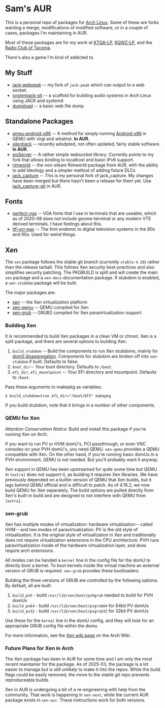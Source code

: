 # Sam's AUR

This is a personal repo of packages for [Arch Linux](http://archlinux.org).  Some of these are forks wanting a merge, modifications of modified software, or in a couple of cases, packages I'm maintaining in AUR.

Most of these packages are for my work at [KTQA-LP](http://ktqa.org), [KQWZ-LP](https://kqwzradio.org/), and the [Radio Club of Tacoma](https://w7dk.org).

There's also a game I'm kind of addicted to.



## My Stuff
  * [jack-webpeak](https://github.com/refutationalist/jack-webpeak) -- my fork of `jack-peak` which can output to a web socket.
  * [systemjack-git](https://github.com/refutationalist/systemjack) -- a scaffold for building audio systems in Arch Linux using JACK and systemd
  * [dumpload](https://github.com/refutationalist/dumpload) -- a basic web file dump

## Standalone Packages

  * [qmeu-android-x86](https://aur.archlinux.org/packages/qemu-android-x86/) -- A method for simply running [Android-x86](http://android-x86.org) in QEMU with virgl and whatnot.  **In AUR.**
  * [silentjack](https://aur.archlinux.org/packages/silentjack) -- recently adodpted, not often updated, fairly stable software. **In AUR.**
  * [wsServer](https://github.com/Theldus/wsServer) -- A rather simple websocket library.   Currently points to my fork that allows binding to localhost and basic IPv6 support.
  * [rimworld](https://rimworldgame.com/) -- the non-steam Rimworld package from AUR, with the ability to add Ideology and a simpler method of adding future DLCs
  * [jack_capture](https://github.com/refutationalist/jack_capture) -- This is my personal fork of jack_capture.  My changes have been merged but there hasn't been a release for them yet.  Use [jack_capture-git](https://aur.archlinux.org/packages/jack_capture-git) in AUR.
  
## Fonts
  * [perfect-vga](http://laemeur.sdf.org/fonts/) -- VGA fonts that I use in terminals that are useable, which as of 2020-08 does not include gnome-terminal or any modern VTE derived terminals.  I have feelings about this.
  * [ttf-vcr-eas](https://www.fontzip.com/vcr-eas) -- The font endemic to digital television systems in the 80s and 90s.  Used for weird things.

 
## Xen

The ``xen`` package follows the stable git branch (currently ``stable-4.20``) rather than the release tarball.  This follows Xen security best-practices and also simplifies security patching.  The PKGBUILD is split and will create the main ``xen`` package and a ``xen-docs`` documentation package.  If stubdom is enabled, a ``xen-stubdom`` package will be built.

The major packages are:

 * [xen](https://aur.archlinux.org/packages/xen/) -- the Xen virtualization platform 
 * [xen-qemu](https://qemu.org) -- QEMU compiled for Xen
 * [xen-grub](https://www.gnu.org/software/grub/) -- GRUB2 compiled for Xen paravirtualization support

### Building Xen

It is recommended to build Xen packages in a clean VM or chroot.   Xen is a split package, and there are several options to building Xen:

  1) ``build_stubdom`` -- Build the components to run Xen stubdoms, mainly for [dom0 disaggregation](https://wiki.xenproject.org/wiki/Dom0_Disaggregation).  Components for stubdom are broken off into ``xen-stubdom`` if built.  Defaults to false.
  2) ``boot_dir``-- Your boot directory.  Defaults to ``/boot``.
  3) ``efi_dir``, ``efi_mountpoint`` -- Your EFI directory and mountpoint.   Defaults to ``/boot``.

Pass these arguments to makepkg as variables:

```
$ build_stubdom=true efi_dir="/boot/EFI" makepkg
```

If you build stubdom, note that it brings in a number of other components.   


### QEMU for Xen

*Attention Conservation Notice:* Build and install this package if you're running Xen on Arch.

If you want to run PV or HVM domU's, PCI passthrough, or even VNC consoles on your PVH domU's, you need QEMU.  ``xen-qemu`` provides a QEMU compatible with Xen.   On the other hand, if you're running basic domUs in a PVH environment, QEMU is not needed.  But you'll probably want it anyway.

Xen support in QEMU has been upstreamed for quite some time but QEMU in ``[extra]`` does not support it, as building it requires Xen libraries.  We have previously depended on a builtin version of QEMU that Xen builds, but it lags behind QEMU official and is difficult to patch.  As of 4.16.2, we now build QEMU for Xen separately.  The build options are pulled directly from Xen's built-in build and are designed to not interfere with QEMU from ``[extra]``.


### xen-grub

Xen has multiple modes of virtualization: hardware virtualization-- called HVM-- and two modes of paravirtualization.  PV is the old style of virtualization.  It is the original style of virtualization in Xen and traditionally does not require virtualization extensions in the CPU architecture.  PVH runs paravirtualization inside of the hardware virtualization layer, and does require arch extensions.

All modes can be handed a ``kernel`` line in the config file for the domU to directly boot a kernel.  To boot kernels inside the virtual machine an external version of GRUB is required.   ``xen-grub`` provides these bootloaders.

Building the three versions of GRUB are controlled by the following options.   By default, all are built:

  1) ``build_pvh`` - build ``/usr/lib/xen/boot/pvhgrub`` needed to build for PVH domUs
  2) ``build_pv64`` - build ``/usr/lib/xen/boot/pvgrub64`` for 64bit PV domUs
  3) ``build_pv32`` - build ``/usr/lib/xen/boot/pvgrub32`` for 32bit PV domUs

Use these for the ``kernel`` line in the domU config, and they will look for an appropriate GRUB config file within the domu.

For more information, see the [Xen wiki page](https://wiki.archlinux.org/title/Xen) on the Arch Wiki.

### Future Plans for Xen in Arch

The Xen package has been in AUR for some time and I am only the most recent maintainer for the package.  As of 2025-03, the package is a lot easier to manage but is still unlikely to make it into the repos.  While the build flags could be easily removed, the move to the stable git repo prevents reproduceable builds.

Xen in AUR is undergoing a bit of a re-engineering with help from the community.  That work is happening in ``xen-next``, while the current AUR package exists in ``xen-aur``.   These instructions work for both versions.